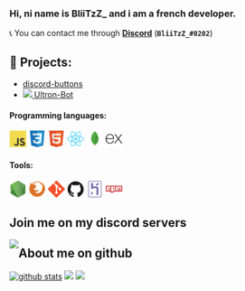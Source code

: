 ### Hi, ni name is BliiTzZ_ and i am a french developer.

📞 You can contact me through **[Discord](https://discord.com/users/277780803310845963)** (**`BliiTzZ_#0202`**)

## 🚩 Projects:
- [discord-buttons](https://npmjs.com/discord-buttons)
- [<img src="https://cdn.discordapp.com/icons/808930463325749298/adb5b8dda5e497a09edd8ca38c95364d.png?size=2048" width="24"/> Ultron-Bot](https://discord.gg/Vn8c28pdmn)

#### Programming languages:
<code><img height="30" src="https://raw.githubusercontent.com/devicons/devicon/master/icons/javascript/javascript-original.svg"></code>
<code><img height="30" src="https://raw.githubusercontent.com/devicons/devicon/master/icons/css3/css3-original.svg"></code>
<code><img height="30" src="https://raw.githubusercontent.com/devicons/devicon/master/icons/html5/html5-original.svg"></code>
<code><img height="30" src="https://raw.githubusercontent.com/devicons/devicon/master/icons/react/react-original.svg"></code>
<code><img height="30" src="https://github.com/devicons/devicon/blob/master/icons/mongodb/mongodb-original.svg"></code>
<code><img height="30" src="https://github.com/devicons/devicon/blob/master/icons/express/express-original.svg"></code>

#### Tools:
<code><img height="30" src="https://raw.githubusercontent.com/github/explore/80688e429a7d4ef2fca1e82350fe8e3517d3494d/topics/nodejs/nodejs.png"></code>
<code><img height="30" src="https://raw.githubusercontent.com/devicons/devicon/master/icons/firefox/firefox-plain.svg"></code>
<code><img height="30" src="https://raw.githubusercontent.com/devicons/devicon/master/icons/git/git-plain.svg"></code>
<code><img height="30" src="https://github.com/devicons/devicon/blob/master/icons/github/github-original.svg"></code>
<code><img height="30" src="https://github.com/devicons/devicon/blob/master/icons/heroku/heroku-original.svg"></code>
<code><img height="30" src="https://github.com/devicons/devicon/blob/master/icons/npm/npm-original-wordmark.svg"></code>

## Join me on my discord servers

<a href="https://discord.gg/GBU2S3eW">
  <img src="https://invidget.switchblade.xyz/GBU2S3eW" align="left">
</a>

## About me on github
[![github stats](https://github-readme-stats.vercel.app/api?username=BliiTzZ&show_icons=true&hide_border=true&theme=algolia&icon_color=0000ff)]()
![](https://github-readme-streak-stats.herokuapp.com/?user=BliiTzZ&show_icons=true&hide_border=true&theme=algolia&icon_color=0000ff)
<img src="https://github-readme-stats.vercel.app/api/top-langs?username=BliiTzZ&show_icons=true&theme=tokyonight&layout=compact" />
